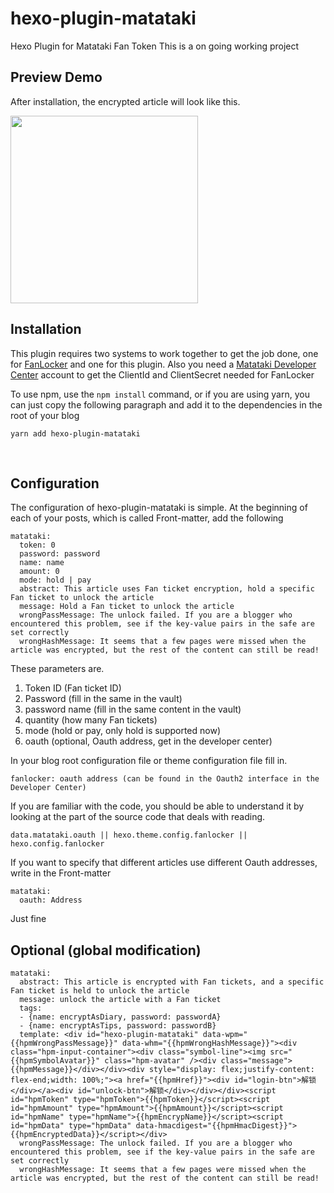 # hexo-plugin-matataki
Hexo Plugin for Matataki Fan Token
This is a on going working project
<br>

<style>
pre {
  overflow-x: scroll;
}
</style>

## Preview Demo

After installation, the encrypted article will look like this.

<img src="https://i.loli.net/2020/08/22/pvniyPHh5R7t8Xr.png" style="height: 300px;" />

## Installation

This plugin requires two systems to work together to get the job done, one for [FanLocker](https://github.com/nekomeowww/fanlocker) and one for this plugin. Also you need a [Matataki Developer Center](https://developer.matataki.io) account to get the ClientId and ClientSecret needed for FanLocker

To use npm, use the `npm install` command, or if you are using yarn, you can just copy the following paragraph and add it to the dependencies in the root of your blog

```
yarn add hexo-plugin-matataki
```
<br>

## Configuration

The configuration of hexo-plugin-matataki is simple. At the beginning of each of your posts, which is called Front-matter, add the following

```
matataki:
  token: 0
  password: password
  name: name
  amount: 0
  mode: hold | pay
  abstract: This article uses Fan ticket encryption, hold a specific Fan ticket to unlock the article
  message: Hold a Fan ticket to unlock the article
  wrongPassMessage: The unlock failed. If you are a blogger who encountered this problem, see if the key-value pairs in the safe are set correctly
  wrongHashMessage: It seems that a few pages were missed when the article was encrypted, but the rest of the content can still be read!
```

These parameters are.

1. Token ID (Fan ticket ID)
2. Password (fill in the same in the vault)
3. password name (fill in the same content in the vault)
4. quantity (how many Fan tickets)
5. mode (hold or pay, only hold is supported now)
6. oauth (optional, Oauth address, get in the developer center)

In your blog root configuration file or theme configuration file fill in.
```
fanlocker: oauth address (can be found in the Oauth2 interface in the Developer Center)
```

If you are familiar with the code, you should be able to understand it by looking at the part of the source code that deals with reading.
```
data.matataki.oauth || hexo.theme.config.fanlocker || hexo.config.fanlocker
```

If you want to specify that different articles use different Oauth addresses, write in the Front-matter
```
matataki:
  oauth: Address
```
Just fine

## Optional (global modification)
```
matataki:
  abstract: This article is encrypted with Fan tickets, and a specific Fan ticket is held to unlock the article
  message: unlock the article with a Fan ticket
  tags:
  - {name: encryptAsDiary, password: passwordA}
  - {name: encryptAsTips, password: passwordB}
  template: <div id="hexo-plugin-matataki" data-wpm="{{hpmWrongPassMessage}}" data-whm="{{hpmWrongHashMessage}}"><div class="hpm-input-container"><div class="symbol-line"><img src="{{hpmSymbolAvatar}}" class="hpm-avatar" /><div class="message">{{hpmMessage}}</div></div><div style="display: flex;justify-content: flex-end;width: 100%;"><a href="{{hpmHref}}"><div id="login-btn">解锁</div></a><div id="unlock-btn">解锁</div></div></div><script id="hpmToken" type="hpmToken">{{hpmToken}}</script><script id="hpmAmount" type="hpmAmount">{{hpmAmount}}</script><script id="hpmName" type="hpmName">{{hpmEncrypName}}</script><script id="hpmData" type="hpmData" data-hmacdigest="{{hpmHmacDigest}}">{{hpmEncryptedData}}</script></div>
  wrongPassMessage: The unlock failed. If you are a blogger who encountered this problem, see if the key-value pairs in the safe are set correctly
  wrongHashMessage: It seems that a few pages were missed when the article was encrypted, but the rest of the content can still be read!
```
